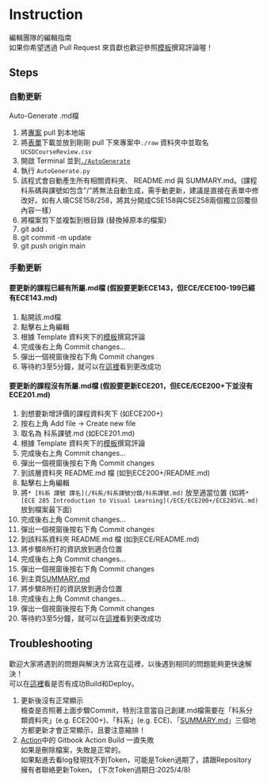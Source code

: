 # Instruction
編輯團隊的編輯指南  
如果你希望透過 Pull Request 來貢獻也歡迎參照[模板](/Template/README.md)撰寫評論喔！

## Steps
### 自動更新
Auto-Generate .md檔
1. 將[專案](https://github.com/Dawson-ma/UCSD-Course-Review/tree/main) pull 到本地端
2. 將[表單](https://docs.google.com/spreadsheets/d/1EvdOwx-ZwcU8SWFJwOivjJcNdeiZMCG_Az6764Enf8U/edit?usp=sharing)下載並放到剛剛 pull 下來專案中```./raw``` 資料夾中並取名```UCSDCourseReview.csv```
3. 開啟 Terminal 並到[```./AutoGenerate```](https://github.com/Dawson-ma/UCSD-Course-Review/tree/main/AutoGenerate)
4. 執行 ```AutoGenerate.py```
5. 該程式會自動產生所有相關資料夾、 README.md 與 SUMMARY.md。(課程科系碼與課號如包含"/"將無法自動生成，需手動更新，建議是直接在表單中修改好。如有人填CSE158/258，將其分開成CSE158與CSE258兩個獨立回覆但內容一樣）
6. 將檔案剪下並複製到根目錄 (替換掉原本的檔案)
7. git add .
8. git commit -m update
9. git push origin main

### 手動更新
#### 要更新的課程已經有所屬.md檔 (假設要更新ECE143，但ECE/ECE100-199已經有ECE143.md)
1. 點開該.md檔
2. 點擊右上角編輯
3. 根據 Template 資料夾下的[模板](/Template/README.md)撰寫評論
4. 完成後右上角 Commit changes...
5. 彈出一個視窗後按右下角 Commit changes
6. 等待約3至5分鐘，就可以在[這裡](https://dawson-ma.github.io/UCSD-Course-Review/)看到更改成功

#### 要更新的課程沒有所屬.md檔 (假設要更新ECE201，但ECE/ECE200+下並沒有ECE201.md)
1. 到想要新增評價的課程資料夾下 (如ECE200+)
2. 按右上角 Add file -> Create new file
3. 取名為 科系課號.md (如ECE201.md)
3. 根據 Template 資料夾下的[模板](/Template/README.md)撰寫評論
4. 完成後右上角 Commit changes...
5. 彈出一個視窗後按右下角 Commit changes
6. 到該層資料夾 README.md 檔 (如到ECE200+/README.md)
7. 點擊右上角編輯
8. 將```* [科系 課號 課名](/科系/科系課號分類/科系課號.md)``` 放至適當位置 (如將```* [ECE 285 Introduction to Visual Learning](/ECE/ECE200+/ECE285VL.md)``` 放到檔案最下面)
9. 完成後右上角 Commit changes...
10. 彈出一個視窗後按右下角 Commit changes
11. 到該科系資料夾 README.md 檔 (如到ECE/README.md)
12. 將步驟8所打的資訊放到適合位置
13. 完成後右上角 Commit changes...
14. 彈出一個視窗後按右下角 Commit changes
15. 到主頁[SUMMARY.md](/SUMMARY.md)
16. 將步驟8所打的資訊放到適合位置
17. 完成後右上角 Commit changes...
18. 彈出一個視窗後按右下角 Commit changes
19. 等待約3至5分鐘，就可以在[這裡](https://dawson-ma.github.io/UCSD-Course-Review/)看到更改成功

## Troubleshooting
歡迎大家將遇到的問題與解決方法寫在這裡，以後遇到相同的問題能夠更快速解決！  
可以在[這裡](https://github.com/Dawson-ma/UCSD-Course-Review/actions)看是否有成功Build和Deploy。

1. 更新後沒有正常顯示  
檢查是否照著上面步驟Commit，特別注意當自己創建.md檔需要在「科系分類資料夾」(e.g. ECE200+)、「科系」(e.g. ECE)、「[SUMMARY.md](/SUMMARY.md)」三個地方都更新才會正常顯示，且要注意縮排！
2. [Action](https://github.com/Dawson-ma/UCSD-Course-Review/actions)中的 Gitbook Action Build 一直失敗  
如果是刪除檔案，失敗是正常的。  
如果點進去看log發現找不到Token，可能是Token過期了，請跟Repository 擁有者聯絡更新Token。 (下次Token過期日:2025/4/8)
